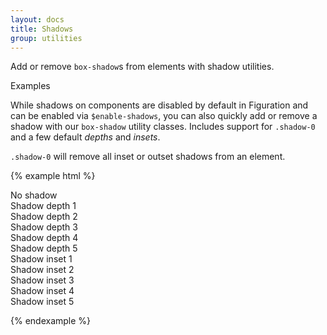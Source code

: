 ```yaml
---
layout: docs
title: Shadows
group: utilities
---
```


Add or remove `box-shadow`s from elements with shadow utilities.

Examples

While shadows on components are disabled by default in Figuration and can be enabled via `$enable-shadows`, you can also quickly add or remove a shadow with our `box-shadow` utility classes. Includes support for `.shadow-0` and a few default *depths* and *insets*.

`.shadow-0` will remove all inset or outset shadows from an element.

{% example html %}

<div class="shadow-0 radius p-1 mb-2">No shadow</div>
<div class="shadow-d1 radius p-1 mb-2">Shadow depth 1</div>
<div class="shadow-d2 radius p-1 mb-2">Shadow depth 2</div>
<div class="shadow-d3 radius p-1 mb-2">Shadow depth 3</div>
<div class="shadow-d4 radius p-1 mb-2">Shadow depth 4</div>
<div class="shadow-d5 radius p-1 mb-2">Shadow depth 5</div>
<div class="shadow-i1 radius p-1 mb-2">Shadow inset 1</div>
<div class="shadow-i2 radius p-1 mb-2">Shadow inset 2</div>
<div class="shadow-i3 radius p-1 mb-2">Shadow inset 3</div>
<div class="shadow-i4 radius p-1 mb-2">Shadow inset 4</div>
<div class="shadow-i5 radius p-1 mb-2">Shadow inset 5</div>

{% endexample %}
